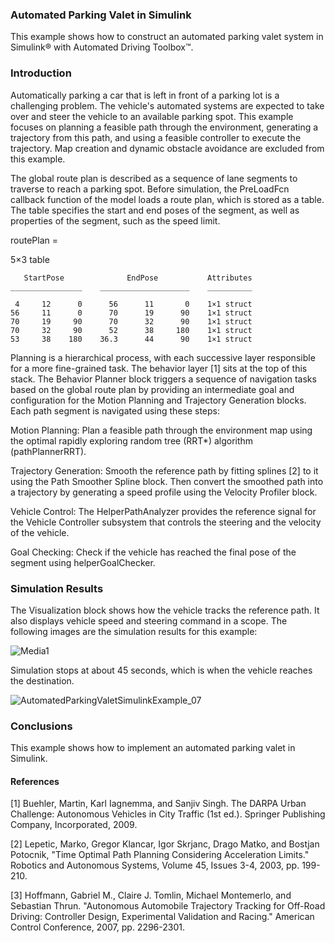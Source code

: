 ### Automated Parking Valet in Simulink

This example shows how to construct an automated parking valet system in Simulink® with Automated Driving Toolbox™.

### Introduction
Automatically parking a car that is left in front of a parking lot is a challenging problem. The vehicle's automated systems are expected to take over and steer the vehicle to an available parking spot. This example focuses on planning a feasible path through the environment, generating a trajectory from this path, and using a feasible controller to execute the trajectory. Map creation and dynamic obstacle avoidance are excluded from this example.

The global route plan is described as a sequence of lane segments to traverse to reach a parking spot. Before simulation, the PreLoadFcn callback function of the model loads a route plan, which is stored as a table. The table specifies the start and end poses of the segment, as well as properties of the segment, such as the speed limit.

routePlan =

  5×3 table

       StartPose              EndPose           Attributes
    ________________    ____________________    __________

     4     12      0      56      11       0    1×1 struct
    56     11      0      70      19      90    1×1 struct
    70     19     90      70      32      90    1×1 struct
    70     32     90      52      38     180    1×1 struct
    53     38    180    36.3      44      90    1×1 struct

Planning is a hierarchical process, with each successive layer responsible for a more fine-grained task. The behavior layer [1] sits at the top of this stack. The Behavior Planner block triggers a sequence of navigation tasks based on the global route plan by providing an intermediate goal and configuration for the Motion Planning and Trajectory Generation blocks. Each path segment is navigated using these steps:

Motion Planning: Plan a feasible path through the environment map using the optimal rapidly exploring random tree (RRT*) algorithm (pathPlannerRRT).

Trajectory Generation: Smooth the reference path by fitting splines [2] to it using the Path Smoother Spline block. Then convert the smoothed path into a trajectory by generating a speed profile using the Velocity Profiler block.

Vehicle Control: The HelperPathAnalyzer provides the reference signal for the Vehicle Controller subsystem that controls the steering and the velocity of the vehicle.

Goal Checking: Check if the vehicle has reached the final pose of the segment using helperGoalChecker.




### Simulation Results
The Visualization block shows how the vehicle tracks the reference path. It also displays vehicle speed and steering command in a scope. The following images are the simulation results for this example:

![Media1](https://user-images.githubusercontent.com/81799459/205506192-b3e2acb4-4405-41d0-9960-d9cbb668df93.gif)


Simulation stops at about 45 seconds, which is when the vehicle reaches the destination.

![AutomatedParkingValetSimulinkExample_07](https://user-images.githubusercontent.com/81799459/205506403-71eee681-9b34-46db-8dc4-30851ca9cd62.png)

### Conclusions
This example shows how to implement an automated parking valet in Simulink.

#### References
[1] Buehler, Martin, Karl Iagnemma, and Sanjiv Singh. The DARPA Urban Challenge: Autonomous Vehicles in City Traffic (1st ed.). Springer Publishing Company, Incorporated, 2009.

[2] Lepetic, Marko, Gregor Klancar, Igor Skrjanc, Drago Matko, and Bostjan Potocnik, "Time Optimal Path Planning Considering Acceleration Limits." Robotics and Autonomous Systems, Volume 45, Issues 3-4, 2003, pp. 199-210.

[3] Hoffmann, Gabriel M., Claire J. Tomlin, Michael Montemerlo, and Sebastian Thrun. "Autonomous Automobile Trajectory Tracking for Off-Road Driving: Controller Design, Experimental Validation and Racing." American Control Conference, 2007, pp. 2296-2301.

